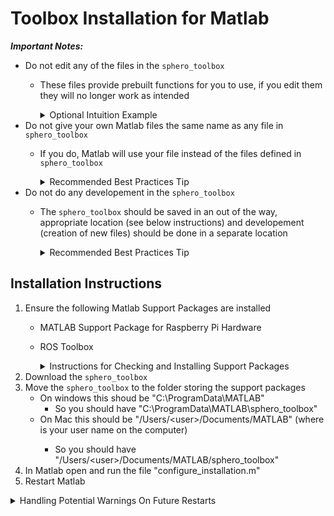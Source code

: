 # Toolbox Installation for Matlab 

***Important Notes:***
* Do not edit any of the files in the `sphero_toolbox`
    * These files provide prebuilt functions for you to use, if you edit them they will no longer work as intended
      <details>
      <summary>Optional Intuition Example</summary>
  
      We can calculate the sine of pi by using Matlab's built in ```sin``` function and running `sin(pi)`. We can also track down and modify the built in `sin` function, but if we do this and then call `sin(pi)` we will likely get a completely incorrect answer. The same would happen if you were to open and modify any of the files in `sphero_toolbox`.
      </details>
* Do not give your own Matlab files the same name as any file in `sphero_toolbox`
    * If you do, Matlab will use your file instead of the files defined in `sphero_toolbox`
      <details>
      <summary>Recommended Best Practices Tip</summary>
  
      Before naming a file, check to make sure a file with that name does not already exist in Matlab's environment. We can check for the existance of a file/function called `hello_world` by running the command `which hello_world`. If any result other than "'hello_world' not found." is displayed then the file/function already exists and you should choose a different name.
      </details>
* Do not do any developement in the `sphero_toolbox`
    * The `sphero_toolbox` should be saved in an out of the way, appropriate location (see below instructions) and developement (creation of new files) should be done in a separate location
      <details>
      <summary>Recommended Best Practices Tip</summary>
  
      "You live in the house that you keep" is a quote I first heard from one of my college professors and it has stuck with me and saved me from a lot of pain and suffering over the years. Simply put, a small amount of routine maintanance keeps you from being so cluttered you have a hard time being productive or from having to dedicate a whole weekend to stuff like cleaning up 10,000 unread emails...  We should take this same approach when managing the files we create for classes. Below is an example structure that I use and recommend. 
      ```
      - Classes
          - EF230
              - Projects
                  - Data_Analysis
                  - Exploring_Exoplanets
              - Homework
                  - Homework_1
                      - problem_1.m
                      - problem_2.m
                  - Homework_2
              - Quiz_Prep
          - MATH241
          - ECON213
      ```
      </details>

## Installation Instructions
1. Ensure the following Matlab Support Packages are installed
    * MATLAB Support Package for Raspberry Pi Hardware
    * ROS Toolbox
      <details>
      <summary>Instructions for Checking and Installing Support Packages</summary>
  
      1. In Matlab, click on the "Home" tab
      2. Click on the 3 stacked cubes icon above "Add-Ons"
      3. Search for the support package of interest
          * You will either see that it is installed, or you can click on it to install it
      </details>
2. Download the `sphero_toolbox`
3. Move the `sphero_toolbox` to the folder storing the support packages
    * On windows this shoud be "C:\ProgramData\MATLAB\"
        * So you should have "C:\ProgramData\MATLAB\sphero_toolbox"
    * On Mac this should be "/Users/<user\>/Documents/MATLAB" (where <user> is your user name on the computer)
        * So you should have "/Users/<user\>/Documents/MATLAB/sphero_toolbox"
4. In Matlab open and run the file "configure_installation.m"
5. Restart Matlab
<details>
<summary>Handling Potential Warnings On Future Restarts</summary>
  
When you restart Matlab you may recieve a warning message that states something along the lines of
> Warning: Name is nonexistent or not a directory:
> /private/var/folders/h4/gq3470kn2194b1jl62ws_s3h0000gn/T/Editor_vxdxq 

Here is a simple fix for this:
1. In Matlab, click the "Home" tab
2. Click the button "Set Path" (it's icon looks like a folder ontop of another folder)
3. Click the name of the offending folder
4. Click "Remove"
5. Click "Save"
6. Click "Colse"
</details>
